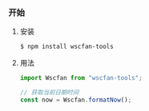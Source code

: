 ### 开始

1. 安装

   ```bash
   $ npm install wscfan-tools
   ```

2. 用法

   ```js
   import Wscfan from "wscfan-tools";

   // 获取当前日期时间
   const now = Wscfan.formatNow();
   ```
